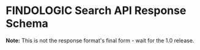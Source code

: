 # FINDOLOGIC Search API Response Schema

**Note:** This is not the response format's final form - wait for the 1.0 release.
